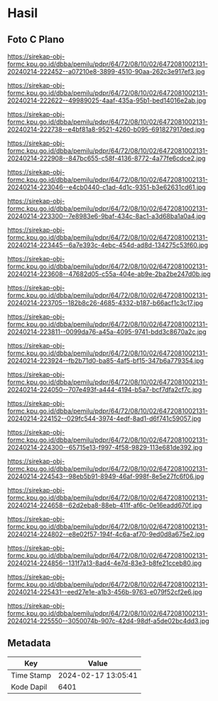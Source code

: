 # Hasil

## Foto C Plano

https://sirekap-obj-formc.kpu.go.id/dbba/pemilu/pdpr/64/72/08/10/02/6472081002131-20240214-222452--a07210e8-3899-4510-90aa-262c3e917ef3.jpg

https://sirekap-obj-formc.kpu.go.id/dbba/pemilu/pdpr/64/72/08/10/02/6472081002131-20240214-222622--49989025-4aaf-435a-95b1-bed14016e2ab.jpg

https://sirekap-obj-formc.kpu.go.id/dbba/pemilu/pdpr/64/72/08/10/02/6472081002131-20240214-222738--e4bf81a8-9521-4260-b095-691827917ded.jpg

https://sirekap-obj-formc.kpu.go.id/dbba/pemilu/pdpr/64/72/08/10/02/6472081002131-20240214-222908--847bc655-c58f-4136-8772-4a77fe6cdce2.jpg

https://sirekap-obj-formc.kpu.go.id/dbba/pemilu/pdpr/64/72/08/10/02/6472081002131-20240214-223046--e4cb0440-c1ad-4d1c-9351-b3e62631cd61.jpg

https://sirekap-obj-formc.kpu.go.id/dbba/pemilu/pdpr/64/72/08/10/02/6472081002131-20240214-223300--7e8983e6-9baf-434c-8ac1-a3d68ba1a0a4.jpg

https://sirekap-obj-formc.kpu.go.id/dbba/pemilu/pdpr/64/72/08/10/02/6472081002131-20240214-223445--6a7e393c-4ebc-454d-ad8d-134275c53f60.jpg

https://sirekap-obj-formc.kpu.go.id/dbba/pemilu/pdpr/64/72/08/10/02/6472081002131-20240214-223608--47682d05-c55a-404e-ab9e-2ba2be247d0b.jpg

https://sirekap-obj-formc.kpu.go.id/dbba/pemilu/pdpr/64/72/08/10/02/6472081002131-20240214-223705--182b8c26-4685-4332-b187-b66acf1c3c17.jpg

https://sirekap-obj-formc.kpu.go.id/dbba/pemilu/pdpr/64/72/08/10/02/6472081002131-20240214-223811--0099da76-a45a-4095-9741-bdd3c8670a2c.jpg

https://sirekap-obj-formc.kpu.go.id/dbba/pemilu/pdpr/64/72/08/10/02/6472081002131-20240214-223924--fb2b71d0-ba85-4af5-bf15-347b6a779354.jpg

https://sirekap-obj-formc.kpu.go.id/dbba/pemilu/pdpr/64/72/08/10/02/6472081002131-20240214-224050--707e493f-a444-4194-b5a7-bcf7dfa2cf7c.jpg

https://sirekap-obj-formc.kpu.go.id/dbba/pemilu/pdpr/64/72/08/10/02/6472081002131-20240214-224152--029fc544-3974-4edf-8ad1-d6f741c59057.jpg

https://sirekap-obj-formc.kpu.go.id/dbba/pemilu/pdpr/64/72/08/10/02/6472081002131-20240214-224300--65715e13-f997-4f58-9829-113e681de392.jpg

https://sirekap-obj-formc.kpu.go.id/dbba/pemilu/pdpr/64/72/08/10/02/6472081002131-20240214-224543--98eb5b91-8949-46af-998f-8e5e27fc6f06.jpg

https://sirekap-obj-formc.kpu.go.id/dbba/pemilu/pdpr/64/72/08/10/02/6472081002131-20240214-224658--62d2eba8-88eb-411f-af6c-0e16eadd670f.jpg

https://sirekap-obj-formc.kpu.go.id/dbba/pemilu/pdpr/64/72/08/10/02/6472081002131-20240214-224802--e8e02f57-194f-4c6a-af70-9ed0d8a675e2.jpg

https://sirekap-obj-formc.kpu.go.id/dbba/pemilu/pdpr/64/72/08/10/02/6472081002131-20240214-224856--131f7a13-8ad4-4e7d-83e3-b8fe21cceb80.jpg

https://sirekap-obj-formc.kpu.go.id/dbba/pemilu/pdpr/64/72/08/10/02/6472081002131-20240214-225431--eed27e1e-a1b3-456b-9763-e079f52cf2e6.jpg

https://sirekap-obj-formc.kpu.go.id/dbba/pemilu/pdpr/64/72/08/10/02/6472081002131-20240214-225550--3050074b-907c-42d4-98df-a5de02bc4dd3.jpg


## Metadata

| Key        | Value               |
| ---------- | ------------------- |
| Time Stamp | 2024-02-17 13:05:41 |
| Kode Dapil | 6401                |



